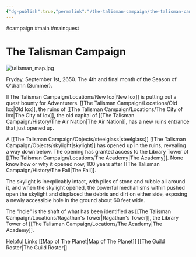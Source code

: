 ```yaml
---
{"dg-publish":true,"permalink":"/the-talisman-campaign/the-talisman-campaign/","tags":["gardenEntry"],"noteIcon":""}
---
```


#campaign #main #mainquest

# The Talisman Campaign
![talisman_map.jpg](/img/user/The%20Talisman%20Campaign/talisman_map.jpg)

Fryday, September 1st, 2650. The 4th and final month of the Season of O'drahn (Summer).

[[The Talisman Campaign/Locations/New Iox\|New Iox]] is putting out a quest bounty for Adventurers.
[[The Talisman Campaign/Locations/Old Iox\|Old Iox]], the ruins of [[The Talisman Campaign/Locations/The City of Iox\|The City of Iox]], the old capital of [[The Talisman Campaign/History/The Air Nation\|The Air Nation]], has a new ruins entrance that just opened up.

A [[The Talisman Campaign/Objects/steelglass\|steelglass]] [[The Talisman Campaign/Objects/skylight\|skylight]] has opened up in the ruins, revealing a way down below.
The opening has granted access to the Library Tower of [[The Talisman Campaign/Locations/The Academy\|The Academy]]. None know how or why it opened now, 100 years after [[The Talisman Campaign/History/The Fall\|The Fall]].

The skylight is inexplicably intact, with piles of stone and rubble all around it, and when the skylight opened, the powerful mechanisms within pushed open the skylight and displaced the debris and dirt on either side, exposing a newly accessible hole in the ground about 60 feet wide.

The "hole" is the shaft of what has been identified as [[The Talisman Campaign/Locations/Ragathan's Tower\|Ragathan's Tower]], the Library Tower of [[The Talisman Campaign/Locations/The Academy\|The Academy]]. 


Helpful Links
[[Map of The Planet\|Map of The Planet]]
[[The Guild Roster\|The Guild Roster]]

